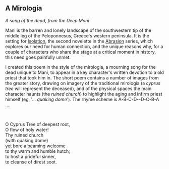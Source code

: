 ## A Mirologia

*A song of the dead, from the Deep Mani*

Mani is the barren and lonely landscape of the southwestern tip of the middle leg of the Peloponnesus, 
Greece's western peninsula. It is the setting for [Isolation](http://www.imby.net/20190811/isolation), the second 
novelette in the [Abrasion](http://www.imby.net/20170525/abrasion) series, which explores our 
need for human connection, and the unique reasons why, for a couple of characters who share the stage at a critical moment in history, this need goes painfully unmet.

I created this poem in the style of the mirologia, a mourning song for the dead unique to Mani, to appear 
in a key character's written devotion to a old priest that took him in. The short poem contains a number of images from the 
greater story, drawing on imagery of the traditional mirologia (a *cyprus tree* will represent the deceased), and of 
the physical spaces the main character haunts (the *ruined church*) to highlight the aging 
and infirm priest himself (eg, '... *quaking dome*'). The rhyme scheme is A-B-C-D--D-C-B-A ....

<p>&nbsp;</p>

O Cyprus Tree of deepest root,  
O flow of holy water!  
Thy ruined church  
(with quaking dome)  
yet bore a beaming welcome  
to thy warm and humble hutch;  
to host a prideful sinner,  
to cleanse of direst soot.   
